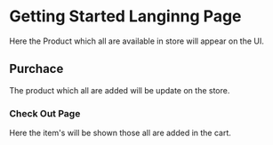 # Getting Started Langinng Page

Here the Product which all are available in store will appear on the UI.

## Purchace

The product which all are added will be update on the store.

### Check Out Page

Here the item's will be shown those all are added in the cart.
